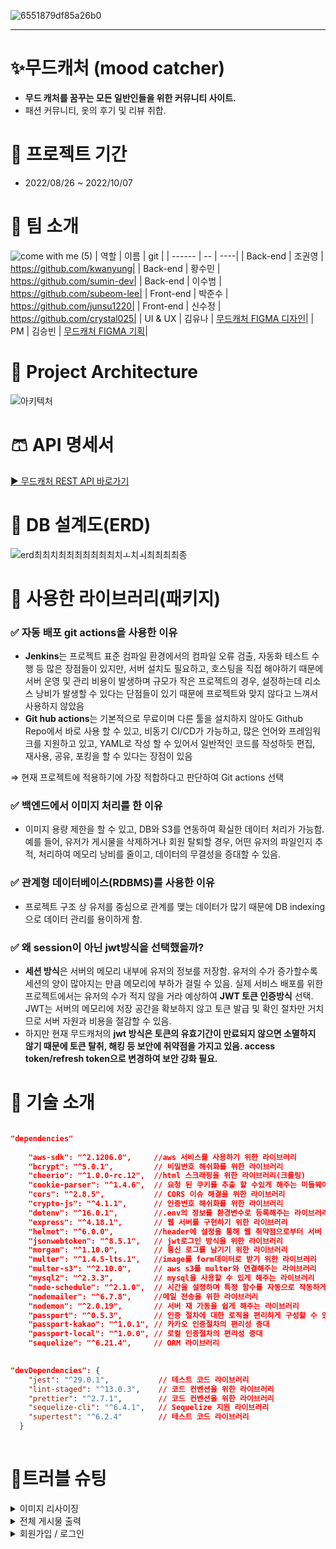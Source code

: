 ![6551879df85a26b0](https://user-images.githubusercontent.com/109029407/192130770-c8eda380-621c-4d14-b3d0-bf489260ef65.png)

---------------------------

# ✨무드캐처 (mood catcher)

- **무드 캐처를 꿈꾸는 모든 일반인들을 위한 커뮤니티 사이트.**
- 패션 커뮤니티, 옷의 후기 및 리뷰 취합.

# 📆 프로젝트 기간

- 2022/08/26 ~ 2022/10/07

# 👒 팀 소개
![come with me (5)](https://user-images.githubusercontent.com/71562311/193312964-ddc4017e-de9d-4f19-8305-cf6d227501f0.png)
| 역할 | 이름 | git |
| ------ | -- | ----|
| Back-end | 조권영 | https://github.com/kwanyung|
| Back-end | 황수민 | https://github.com/sumin-dev|
| Back-end | 이수범 | https://github.com/subeom-lee|
| Front-end | 박준수 | https://github.com/junsu1220|
| Front-end | 신수정 | https://github.com/crystal025| 
| UI & UX | 김유나 |  [무드캐처 FIGMA 디자인](https://www.figma.com/file/jtjWzOYOVgJ5I4dtneHYwG/%EB%AC%B4%EB%93%9C%EC%BA%90%EC%B3%90?node-id=117%3A290)|
| PM | 김승빈 | [무드캐처 FIGMA 기획](https://www.figma.com/file/jtjWzOYOVgJ5I4dtneHYwG/%EB%AC%B4%EB%93%9C%EC%BA%90%EC%B3%90?node-id=0%3A1)|   


# 👔 Project Architecture

![아키텍처](https://user-images.githubusercontent.com/71562311/193547713-1350e22a-4dd4-4d5b-becd-8a0afac8eee5.PNG)


# 🩳 API 명세서
[▶ 무드캐처 REST API 바로가기](https://github.com/moodCatcherProject/Back-End/wiki/%EB%AC%B4%EB%93%9C%EC%BA%90%EC%B2%98-REST-API)

# 🧦 DB 설계도(ERD)
![erd최최치최최최최최최최치ㅗ치ㅚ최최최최종](https://user-images.githubusercontent.com/71562311/193547823-facca37d-e15c-4a8d-befe-69675f7f1e8f.PNG)



# 👟 사용한 라이브러리(패키지)



### ✅ 자동 배포 git actions을 사용한 이유

- **Jenkins**는 프로젝트 표준 컴파일 환경에서의 컴파일 오류 검출, 자동화 테스트 수행 등 많은 장점들이 있지만, 서버 설치도 필요하고, 호스팅을 직접 해야하기 때문에 서버 운영 및 관리 비용이 발생하며 규모가 작은 프로젝트의 경우, 설정하는데 리소스 낭비가 발생할 수 있다는 단점들이 있기 때문에 프로젝트와 맞지 않다고 느껴서 사용하지 않았음
- **Git hub actions**는 기본적으로 무료이며 다른 툴을 설치하지 않아도 Github Repo에서 바로 사용 할 수 있고,  비동기 CI/CD가 가능하고, 많은 언어와 프레임워크를 지원하고 있고, YAML로 작성 할 수 있어서 일반적인 코드를 작성하듯 편집, 재사용, 공유, 포킹을 할 수 있다는 장점이 있음

⇒ 현재 프로젝트에 적용하기에 가장 적합하다고 판단하여 Git actions 선택

### ✅ 백엔드에서 이미지 처리를 한 이유

- 이미지 용량 제한을 할 수 있고, DB와 S3를 연동하여 확실한 데이터 처리가 가능함. 예를 들어, 유저가 게시물을 삭제하거나 회원 탈퇴할 경우, 어떤 유저의 파일인지 추적, 처리하여 메모리 낭비를 줄이고, 데이터의 무결성을 증대할 수 있음.



### ✅ 관계형 데이터베이스(RDBMS)를 사용한 이유

- 프로젝트 구조 상 유저를 중심으로 관계를 맺는 데이터가 많기 때문에 DB indexing으로 데이터 관리를 용이하게 함.



### ✅ 왜 session이 아닌 jwt방식을 선택했을까?

- **세션 방식**은 서버의 메모리 내부에 유저의 정보를 저장함. 유저의 수가 증가할수록 세션의 양이 많아지는 만큼 메모리에 부하가 걸릴 수 있음. 실제 서비스 배포를 위한 프로젝트에서는 유저의 수가 적지 않을 거라 예상하여 **JWT 토큰 인증방식** 선택. JWT는 서버의 메모리에 저장 공간을 확보하지 않고 토큰 발급 및 확인 절차만 거치므로 서버 자원과 비용을 절감할 수 있음.
- 하지만 현재 무드캐처의 **jwt 방식은 토큰의 유효기간이 만료되지 않으면 소멸하지 않기 때문에 토큰 탈취, 해킹 등 보안에 취약점을 가지고 있음. access token/refresh token으로 변경하여 보안 강화 필요.**

# 💍 기술 소개

```json

"dependencies"
	
    "aws-sdk": "^2.1206.0",     //aws 서비스를 사용하기 위한 라이브러리
    "bcrypt": "^5.0.1",         // 비밀번호 해쉬화를 위한 라이브러리
    "cheerio": "^1.0.0-rc.12",  //html 스크래핑을 위한 라이브러리(크롤링)
    "cookie-parser": "^1.4.6",  // 요청 된 쿠키를 추출 할 수있게 해주는 미들웨어
    "cors": "^2.8.5",           // CORS 이슈 해결을 위한 라이브러리
    "crypto-js": "^4.1.1",      // 인증번호 해쉬화를 위한 라이브러리
    "dotenv": "^16.0.1",        //.env의 정보를 환경변수로 등록해주는 라이브러리
    "express": "^4.18.1",       // 웹 서버를 구현하기 위한 라이브러리
    "helmet": "^6.0.0",         //header에 설정을 통해 웹 취약점으로부터 서버 보호
    "jsonwebtoken": "^8.5.1",   // jwt로그인 방식을 위한 라이브러리
    "morgan": "^1.10.0",        // 통신 로그를 남기기 위한 라이브러리
    "multer": "^1.4.5-lts.1",   //image를 form데이터로 받기 위한 라이브러리
    "multer-s3": "^2.10.0",     // aws s3를 multer와 연결해주는 라이브러리
    "mysql2": "^2.3.3",         // mysql을 사용할 수 있게 해주는 라이브러리
    "node-schedule": "^2.1.0",  // 시간을 설정하며 특정 함수를 자동으로 작동하게 만드는 라이브러리
    "nodemailer": "^6.7.8",     //메일 전송을 위한 라이브러리
    "nodemon": "^2.0.19",       // 서버 재 가동을 쉽게 해주는 라이브러리
    "passport": "^0.5.3",       // 인증 절차에 대한 로직을 편리하게 구성할 수 있는 모듈
    "passport-kakao": "^1.0.1", // 카카오 인증절차의 편리성 증대
    "passport-local": "^1.0.0", // 로컬 인증절차의 편리성 증대
    "sequelize": "^6.21.4",     // ORM 라이브러리
    

"devDependencies": {
    "jest": "^29.0.1",           // 테스트 코드 라이브러리
    "lint-staged": "^13.0.3",    // 코드 컨벤션을 위한 라이브러리
    "prettier": "^2.7.1",        // 코드 컨벤션을 위한 라이브러리
    "sequelize-cli": "^6.4.1",   // Sequelize 지원 라이브러리
    "supertest": "^6.2.4"        // 테스트 코드 라이브러리
  }
  
```

# 💎트러블 슈팅

<details>
<summary>이미지 리사이징</summary>
<div markdown="3">



<aside>
❓ 주어진 문제와 요구 사항

- 기존
    - 사용자 경험에 치명적일 정도로 이미지 렌더링이 지연 됨.
- 고민
    - 이미지를 불러오는 시간을 줄일 방법이 필요함.
    - 이미지의 박스 크기는 140px 185px의 크기인데 이미지의 원본의 크기는 과하게 크다는 결론.
- 결정
    - 사용자 경험에 치명적이지 않은 선에서 이미지 리사이징을 결정.
</aside>

---

<aside>
💡 가설과 선택지

- 백엔드 서버에서 리사이징, aws lambda를 활용한 리사이징
    - 백엔드 서버에서 리사이징을 진행하게 되면 서버의 자원을 소모하게 되고 시간도 오래걸려 서버에 무리가 가게 됨.
    - aws lambda는 달에 100만 건 까지 무료이고 serverless의 특성을 이용할 수 있어 효율적.
        - serverless : 서버에서 일을 직접 처리하지 않고 클라우드 환경에서 대신 일을 처리하는 아키텍처
- 
</aside>

---

<aside>
🧑‍⚖️ 의사 결정과 근거, 구현

- aws lambda를 이용해 s3에 이미지가 업로드 되면 이미지 리사이징 함수를 실행.
</aside>

---

<aside>
💡 ✅결과

**모든 결과는 이미지 캐시를 삭제 한 후 테스트한 결과입니다.**

<aside>
💡 원본 이미지를 출력

![이미지 원본GIF](https://user-images.githubusercontent.com/71562311/193570401-d6d0c5d3-7d25-4e56-9db1-1117f0aa4b6f.gif)
![원본사진 불러오는 데 걸리는 시간](https://user-images.githubusercontent.com/71562311/193570429-ee3c5b4d-c544-42e4-a1d0-6bcd4e5708a2.PNG)


</aside>
<aside>
💡 리사이징 된 이미지 출력

![이미지 리사이징 걸리는 시간](https://user-images.githubusercontent.com/71562311/193570327-a220a017-dec3-4e1f-9821-1065f75d9f19.PNG)
![이미지 리사이징GIF](https://user-images.githubusercontent.com/71562311/193571107-ccb7d72b-a83c-470b-a723-0d0301f10318.gif)




</aside>
</div>
</details>



<details>
<summary>전체 게시물 출력</summary>
<div markdown="1">



<aside>
❓ 주어진 문제와 요구 사항

- 기존
    - 기능 별이 아닌 페이지를 기준으로 api를 나누었음.
        - 메인 페이지의 전체 게시물 출력, 마이 페이지 게시물 출력 등등
- 고민
    - 페이지 별이 아닌 기능 별로 api를 구성하는 것이 좋다는 피드백
    - 형식이 아닌 데이터의 내용만 바뀌는데 굳이 이렇게 많은 api가 필요한가 라는 의문
- 결정
    - api 하나로 충분히 데이터 전송이 가능하다는 판단 하에 api를 하나로 축소
</aside>

---

<aside>
💡 가설과 선택지

- 현재 서비스 중인 인프런에서 url을 관찰하며 아이디어를 얻음.
    
  ![인프런](https://user-images.githubusercontent.com/71562311/193569890-ad2d5b3b-bfd3-456e-b4c8-6320baf39c29.PNG)

    
- 서버에서 프론트에게 전달해주는 데이터는 결국 내용만 바뀌고 형식은 변하지 않기 때문에 query를 이용하면 모든 경우의 수를 고려 할 수 있다고 판단.
</aside>

---

<aside>
🧑‍⚖️ 의사 결정과 근거, 구현

- query 값을 이용해 경우의 수를 나누는 알고리즘 생성

<aside>
✅ 결과

- 프론트에서 ?type=like&page=1&count=8 같은 정해진 규칙으로 query 변수를 전달해주면 해당 조건에서 필터링 된 게시물을 출력하는 데 성공.
- api를 하나로 줄이는 데 성공.

### 현재 api명세

![현재의 api명세](https://user-images.githubusercontent.com/71562311/193570188-83db6d23-ff22-4f3b-9572-a61bf1808c44.PNG)


</aside>

</div>
</details>
</aside>




<details>
<summary>회원가입 / 로그인</summary>
<div markdown="1">



<aside>
❓ 주어진 문제와 요구사항

- 기존
    - 회원가입을 실제로 존재하지 않는 이메일으로 회원가입을 할 수 있음 (회원가입)
    - 비밀번호를 잊었을 때 찾을수있는 수단이 없음 (비밀번호 찾기)
    - 비밀번호를 틀렸을 때 계속 비밀번호를 시도할 수 있음 (로그인)
- 고민
    - 한 사람이 여러 계정을 가지고 좋아요를 누를수 있다 (회원가입)
    - 이메일정보가 실존하지 않기때문에 그 사람이 누구인지 알 수 없어서 게시글에 문제되는사진을 올리거나 댓글에 욕을 할 수 있는 가능성이 있다 (회원가입)
    - 사용자가 비밀번호를 잊어버렸을 때 더이상 그 계정을 사용하지 못하는 경우가 발생한다 (비밀번호 찾기)
    - 해커가 악의적으로 해킹을 위해 무차별 대입을 통해 계정을 탈취할수 있는 경우가 발생한다 (로그인)
- 결정
    - Nodemailer를 사용하여 인증번호 방식을 통해 실제 존재하는 이메일으로만 회원가입을 할 수 있게 구현 결정 (회원가입)
    - 비밀번호 찾기 기능을 만들어서 사용자가 비밀번호를 잊어버렸을때 비밀번호를 변경할수 있도록 구현 결정 (비밀번호 찾기)
    - 비밀번호 시도에 제한을 둬서 비밀번호를 5회이상 틀렸을 때 로그인을 10분간 할 수 없도록 구현 결정 (로그인)
</aside>

---

<aside>
💡 가설

- 구현 가능한 방법 (회원가입 / 비밀번호찾기)
    - 1. Nodemailer를 통해 해당 이메일에 인증번호를 보내고 해당 이메일에 인증번호를 해시화하여 DB에 저장
    - 2. 인증번호가 DB 해당이메일에 저장된 인증번호와 일치시 회원가입 및 비밀번호찾기 성공
- 주기적인 인증번호 청소 (회원가입 / 비밀번호찾기)
    - Node-schedule를 사용하여 10분이 지나면 인증번호 만료로 인식후 DB에서 해당 이메일의 인증번호 삭제
- 구현 가능한 방법 (로그인)
    - 로그인시 이메일과 비밀번호가 일치하지 않는다면 해당 이메일에 실패카운트를 1개씩 늘린다
    - 실패카운트가 5회이상일 경우 10분간 로그인이 불가능하게 한다
</aside>

---

<aside>
✅ 결과

- 무분별한 좋아요 불가 (회원가입)
- 게시글에 문제되는사진 댓글에 욕 작성 등 불법행동시 이메일 특정 후 신고 가능 (회원가입)
- 비밀번호를 잊었을때 찾을수 있음 (비밀번호 찾기)
- 해커가 무차별 대입을통한 계정 탈취를 할 수 없음 (로그인)
</aside>

</div>
</details>

